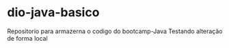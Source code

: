 # dio-java-basico
Repositorio para armazerna o codigo do bootcamp-Java
Testando alteração de forma local
